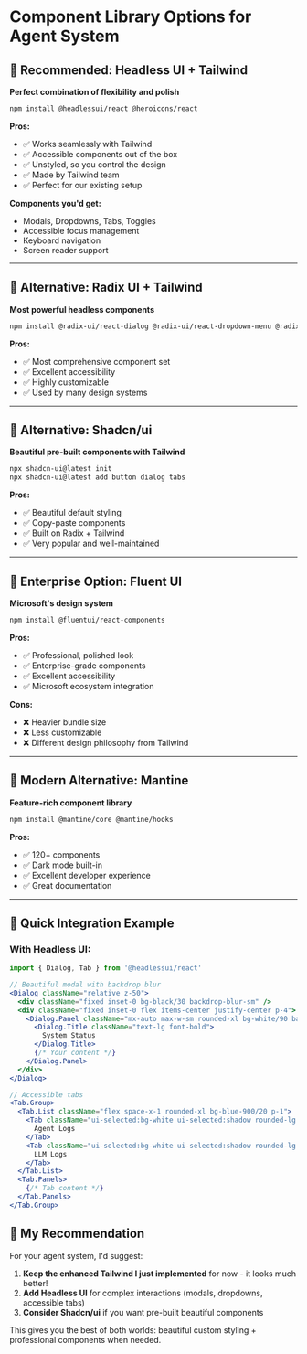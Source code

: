 # Component Library Options for Agent System

## 🎯 Recommended: Headless UI + Tailwind
**Perfect combination of flexibility and polish**

```bash
npm install @headlessui/react @heroicons/react
```

**Pros:**
- ✅ Works seamlessly with Tailwind
- ✅ Accessible components out of the box
- ✅ Unstyled, so you control the design
- ✅ Made by Tailwind team
- ✅ Perfect for our existing setup

**Components you'd get:**
- Modals, Dropdowns, Tabs, Toggles
- Accessible focus management
- Keyboard navigation
- Screen reader support

---

## 🚀 Alternative: Radix UI + Tailwind
**Most powerful headless components**

```bash
npm install @radix-ui/react-dialog @radix-ui/react-dropdown-menu @radix-ui/react-tabs
```

**Pros:**
- ✅ Most comprehensive component set
- ✅ Excellent accessibility
- ✅ Highly customizable
- ✅ Used by many design systems

---

## 🎨 Alternative: Shadcn/ui
**Beautiful pre-built components with Tailwind**

```bash
npx shadcn-ui@latest init
npx shadcn-ui@latest add button dialog tabs
```

**Pros:**
- ✅ Beautiful default styling
- ✅ Copy-paste components
- ✅ Built on Radix + Tailwind
- ✅ Very popular and well-maintained

---

## 🏢 Enterprise Option: Fluent UI
**Microsoft's design system**

```bash
npm install @fluentui/react-components
```

**Pros:**
- ✅ Professional, polished look
- ✅ Enterprise-grade components
- ✅ Excellent accessibility
- ✅ Microsoft ecosystem integration

**Cons:**
- ❌ Heavier bundle size
- ❌ Less customizable
- ❌ Different design philosophy from Tailwind

---

## 🎪 Modern Alternative: Mantine
**Feature-rich component library**

```bash
npm install @mantine/core @mantine/hooks
```

**Pros:**
- ✅ 120+ components
- ✅ Dark mode built-in
- ✅ Excellent developer experience
- ✅ Great documentation

---

## 🔧 Quick Integration Example

### With Headless UI:
```jsx
import { Dialog, Tab } from '@headlessui/react'

// Beautiful modal with backdrop blur
<Dialog className="relative z-50">
  <div className="fixed inset-0 bg-black/30 backdrop-blur-sm" />
  <div className="fixed inset-0 flex items-center justify-center p-4">
    <Dialog.Panel className="mx-auto max-w-sm rounded-xl bg-white/90 backdrop-blur-xl p-6 shadow-2xl">
      <Dialog.Title className="text-lg font-bold">
        System Status
      </Dialog.Title>
      {/* Your content */}
    </Dialog.Panel>
  </div>
</Dialog>

// Accessible tabs
<Tab.Group>
  <Tab.List className="flex space-x-1 rounded-xl bg-blue-900/20 p-1">
    <Tab className="ui-selected:bg-white ui-selected:shadow rounded-lg px-3 py-1.5">
      Agent Logs
    </Tab>
    <Tab className="ui-selected:bg-white ui-selected:shadow rounded-lg px-3 py-1.5">
      LLM Logs
    </Tab>
  </Tab.List>
  <Tab.Panels>
    {/* Tab content */}
  </Tab.Panels>
</Tab.Group>
```

## 🎯 My Recommendation

For your agent system, I'd suggest:

1. **Keep the enhanced Tailwind I just implemented** for now - it looks much better!
2. **Add Headless UI** for complex interactions (modals, dropdowns, accessible tabs)
3. **Consider Shadcn/ui** if you want pre-built beautiful components

This gives you the best of both worlds: beautiful custom styling + professional components when needed. 